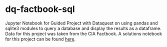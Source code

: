 # dq-factbook-sql

Jupyter Notebook for Guided Project with Dataquest on using pandas and sqlite3 modules to query a database and display the results as a dataframe. Data for this project was taken from the CIA Factbook. A solutions notebook for this project can be found [here](https://github.com/dataquestio/solutions/blob/master/Mission257Solutions.ipynb).
